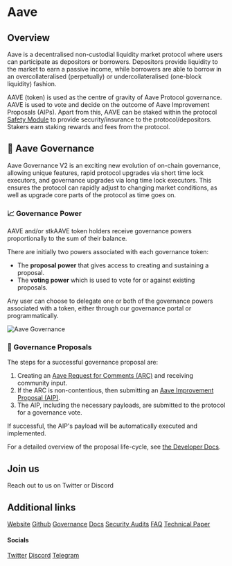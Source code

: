 # Aave

## Overview
Aave is a decentralised non-custodial liquidity market protocol where users can participate as depositors or borrowers. Depositors provide liquidity to the market to earn a passive income, while borrowers are able to borrow in an overcollateralised (perpetually) or undercollateralised (one-block liquidity) fashion.

AAVE (token) is used as the centre of gravity of Aave Protocol governance. AAVE is used to vote and decide on the outcome of Aave Improvement Proposals (AIPs). Apart from this, AAVE can be staked within the protocol [Safety Module](https://etherscan.io/token/0x4da27a545c0c5b758a6ba100e3a049001de870f5) to provide security/insurance to the protocol/depositors. Stakers earn staking rewards and fees from the protocol.

## 🧭 Aave Governance
Aave Governance V2 is an exciting new evolution of on-chain governance, allowing unique features, rapid protocol upgrades via short time lock executors, and governance upgrades via long time lock executors. This ensures the protocol can rapidly adjust to changing market conditions, as well as upgrade core parts of the protocol as time goes on.

### 📈 Governance Power
AAVE and/or stkAAVE token holders receive governance powers proportionally to the sum of their balance.

There are initially two powers associated with each governance token:

-   The **proposal power** that gives access to creating and sustaining a proposal.
-   The **voting power** which is used to vote for or against existing proposals.

Any user can choose to delegate one or both of the governance powers associated with a token, either through our governance portal or programmatically.

![Aave Governance](https://gblobscdn.gitbook.com/assets%2F-MQDFFJx5ZZi37tall96%2F-MQHAdCnwu1zXYg4Qy8X%2F-MQHDnclMYFjRPSM11Hz%2Fgov2.png?alt=media&token=68eeaa29-22c8-496f-8a3d-d379aeab53bc)

### 📄 Governance Proposals
The steps for a successful governance proposal are:

1.  Creating an [Aave Request for Comments (ARC)](/governance/arcs) and receiving community input.
2.  If the ARC is non-contentious, then submitting an [Aave Improvement Proposal (AIP)](/governance/aips).
3.  The AIP, including the necessary payloads, are submitted to the protocol for a governance vote.

If successful, the AIP's payload will be automatically executed and implemented.

For a detailed overview of the proposal life-cycle, see [the Developer Docs](https://docs.aave.com/developers/protocol-governance/governance#proposal-life-cycle).

## Join us

Reach out to us on Twitter or Discord

## Additional links

[Website](https://aave.com/)
[Github](https://github.com/aave)
[Governance](https://aave.com/#governance)
[Docs](https://docs.aave.com/portal/)
[Security Audits](https://docs.aave.com/developers/security-and-audits)
[FAQ](https://docs.aave.com/faq/)
[Technical Paper](https://github.com/aave/aave-v3-core/blob/master/techpaper/Aave_V3_Technical_Paper.pdf)

#### Socials
[Twitter](https://twitter.com/aaveaave)
[Discord](https://discord.gg/CvKUrqM)
[Telegram](https://t.me/Aavesome)